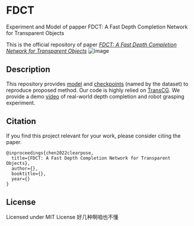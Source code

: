 # FDCT
Experiment and Model of papper FDCT: A Fast Depth Completion Network for Transparent Objects

This is the official repository of paper [*FDCT: A Fast Depth Completion Network for Transparent Objects*](https://arxiv.com) 
![image](![figure1_V1](https://user-images.githubusercontent.com/58378560/196112397-108fd75e-7e98-4516-aae8-69827823a414.png))
## Description
This repository provides [model](https://github.com/Nonmy/FDCT/blob/main/Model.py) and [checkpoints](https://drive.google.com/drive/folders/1ah__MwOieGXx2t7dOAc2LsDxfGVLAxXh?usp=sharing) (named by the dataset) to reproduce proposed method. Our code is highly relied on [TransCG](https://github.com/Galaxies99/TransCG). We provide a demo [video](https://youtu.be/xc93fHjjpq0) of real-world depth completion and robot grasping experiment.


## Citation

If you find this project relevant for your work, please consider citing the paper.

```
@inproceedings{chen2022clearpose,
  title={FDCT: A Fast Depth Completion Network for Transparent Objects},
  author={},
  booktitle={},
  year={}
}
```

## License

Licensed under MIT License 好几种啊咱也不懂

